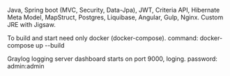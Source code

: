 Java, Spring boot (MVC, Security, Data-Jpa), JWT, Criteria API, Hibernate Meta Model, MapStruct, Postgres, Liquibase, Angular, Gulp, Nginx. Custom JRE with Jigsaw.


To build and start need only docker (docker-compose).
command:
docker-compose up --build


Graylog logging server dashboard starts on port 9000, loging. password: admin:admin
